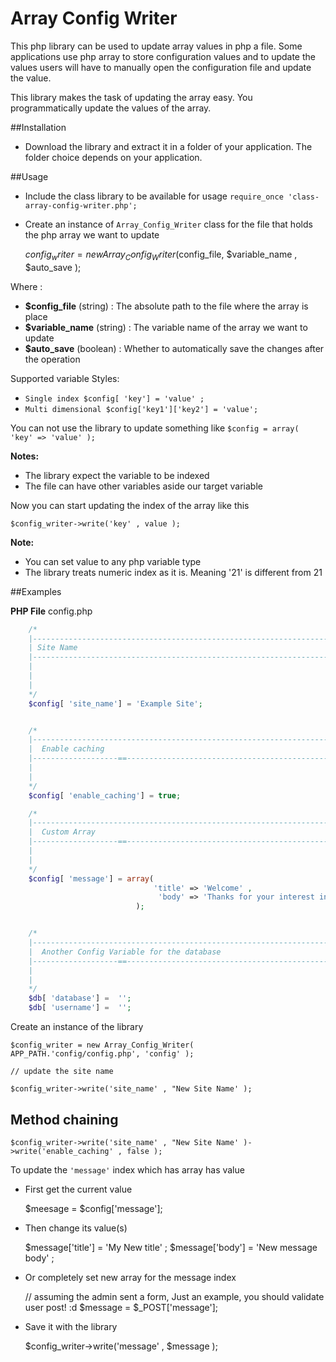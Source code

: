 # Array Config Writer 

This php library can be used to update array values in php a file.
Some applications use php array to store configuration values and to update the values
users will have to manually open the configuration file and update the value.

This library makes the task of updating the array easy. You programmatically update 
the values of the array.

##Installation 

* Download the library and extract it in a folder of your application. The folder choice depends on your application.


##Usage
* Include the class library to be available for usage `require_once 'class-array-config-writer.php';`
* Create an instance of  `Array_Config_Writer` class for the file that holds the php array we want to update

    $config_writer = new Array_Config_Writer($config_file, $variable_name , $auto_save );

Where :

* **$config_file** (string) : The absolute path to the file where the array is place 
* **$variable_name** (string) : The variable name of the array we want to update 
* **$auto_save** (boolean) : Whether to automatically save the changes after the operation

Supported variable Styles:
* `Single index $config[ 'key'] = 'value' ;`
* `Multi dimensional $config['key1']['key2'] = 'value';`

You can not use the library to update something like `$config = array( 'key' => 'value' );`

**Notes:** 
* The library expect the variable to be indexed 
* The file can have other variables aside our target variable


Now you can start updating the index of the array like this 

    $config_writer->write('key' , value );

**Note:** 
* You can set value to any php variable type 
* The library treats numeric index as it is. Meaning '21' is different from 21

##Examples

**PHP File** config.php

```php
    /*
    |--------------------------------------------------------------------------
    | Site Name
    |--------------------------------------------------------------------------
    |
    | 
    |
    */
    $config[ 'site_name'] = 'Example Site';


    /*
    |--------------------------------------------------------------------------
    |  Enable caching
    |-------------------==-------------------------------------------------------
    |
    |
    */
    $config[ 'enable_caching'] = true;

    /*
    |--------------------------------------------------------------------------
    |  Custom Array
    |-------------------==-------------------------------------------------------
    |
    |
    */
    $config[ 'message'] = array(
                                'title' => 'Welcome' ,
                                 'body' => 'Thanks for your interest in the library'
                            );


    /*
    |--------------------------------------------------------------------------
    |  Another Config Variable for the database 
    |-------------------==-------------------------------------------------------
    |
    |
    */
    $db[ 'database'] =  '';
    $db[ 'username'] =  '';
```

Create an instance of the library

    $config_writer = new Array_Config_Writer( APP_PATH.'config/config.php', 'config' );
     
    // update the site name

    $config_writer->write('site_name' , "New Site Name' );

## Method chaining 

    $config_writer->write('site_name' , "New Site Name' )->write('enable_caching' , false );


To update the `'message'` index which has array has value

* First get the current value 

    $meesage = $config['message'];

* Then change its value(s) 
    
    $message['title'] = 'My New title' ;
    $message['body'] = 'New message body' ;

* Or completely set new array for the message index
    
    // assuming the admin sent a form, Just an example, you should validate user post! :d
    $message = $_POST['message'];

* Save it with the library 

    $config_writer->write('message' , $message );

